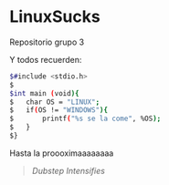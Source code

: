 # LinuxSucks
Repositorio grupo 3

Y todos recuerden:
```sh
$#include <stdio.h>
$
$int main (void){
$	char OS = "LINUX";
$	if(OS != "WINDOWS"){
$		printf("%s se la come", %OS);
$	}
$}
```
Hasta la proooximaaaaaaaa

 > *Dubstep Intensifies*
